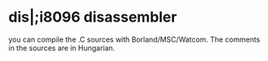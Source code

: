# dis|;i8096 disassembler


you can compile the .C sources with Borland/MSC/Watcom.
The comments in the sources are in Hungarian.
